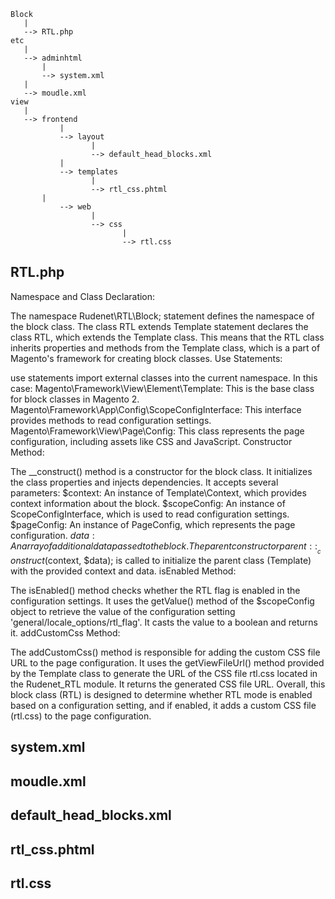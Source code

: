 ```
Block
   |
   --> RTL.php
etc
   |
   --> adminhtml
	   |
	   --> system.xml
   |
   --> moudle.xml
view
   |
   --> frontend
           |
           --> layout
                  |
                  --> default_head_blocks.xml
           |
           --> templates
                  |
                  --> rtl_css.phtml
	   |
           --> web
                  |
                  --> css
                         |
                         --> rtl.css
```

## RTL.php

Namespace and Class Declaration:

The namespace Rudenet\RTL\Block; statement defines the namespace of the block class.
The class RTL extends Template statement declares the class RTL, which extends the Template class. This means that the RTL class inherits properties and methods from the Template class, which is a part of Magento's framework for creating block classes.
Use Statements:

use statements import external classes into the current namespace. In this case:
Magento\Framework\View\Element\Template: This is the base class for block classes in Magento 2.
Magento\Framework\App\Config\ScopeConfigInterface: This interface provides methods to read configuration settings.
Magento\Framework\View\Page\Config: This class represents the page configuration, including assets like CSS and JavaScript.
Constructor Method:

The __construct() method is a constructor for the block class. It initializes the class properties and injects dependencies.
It accepts several parameters:
$context: An instance of Template\Context, which provides context information about the block.
$scopeConfig: An instance of ScopeConfigInterface, which is used to read configuration settings.
$pageConfig: An instance of PageConfig, which represents the page configuration.
$data: An array of additional data passed to the block.
The parent constructor parent::__construct($context, $data); is called to initialize the parent class (Template) with the provided context and data.
isEnabled Method:

The isEnabled() method checks whether the RTL flag is enabled in the configuration settings.
It uses the getValue() method of the $scopeConfig object to retrieve the value of the configuration setting 'general/locale_options/rtl_flag'.
It casts the value to a boolean and returns it.
addCustomCss Method:

The addCustomCss() method is responsible for adding the custom CSS file URL to the page configuration.
It uses the getViewFileUrl() method provided by the Template class to generate the URL of the CSS file rtl.css located in the Rudenet_RTL module.
It returns the generated CSS file URL.
Overall, this block class (RTL) is designed to determine whether RTL mode is enabled based on a configuration setting, and if enabled, it adds a custom CSS file (rtl.css) to the page configuration.

## system.xml
## moudle.xml
## default_head_blocks.xml
## rtl_css.phtml
## rtl.css

